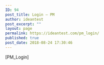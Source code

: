```yaml
---
ID: 94
post_title: Login – PM
author: ideantest
post_excerpt: ""
layout: page
permalink: https://ideantest.com/pm_login/
published: true
post_date: 2018-08-24 17:30:46
---
```

[PM_Login]